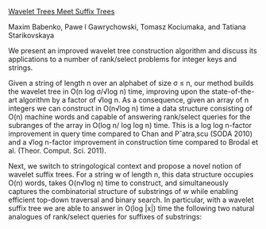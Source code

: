 <a href="http://arxiv.org/pdf/1408.6182v3.pdf">Wavelet Trees Meet Suffix Trees</a>

Maxim Babenko, Pawe l Gawrychowski, Tomasz Kociumaka, and Tatiana Starikovskaya

We present an improved wavelet tree construction algorithm and discuss its applications to a number of rank/select problems for integer keys and strings.

Given a string of length n over an alphabet of size σ ≤ n, our method builds the wavelet tree in O(n log σ/√log n) time, improving upon the state-of-the-art algorithm by a factor of √log n. As a consequence, given an array of n integers we can construct in O(n√log n) time a data structure consisting of O(n) machine words and capable of answering rank/select queries for the subranges of the array in O(log n/ log log n) time. This is a log log n-factor improvement in query time compared to Chan and P˘atra¸scu (SODA 2010) and a √log n-factor improvement in construction time compared to Brodal et al. (Theor. Comput. Sci. 2011).

Next, we switch to stringological context and propose a novel notion of wavelet suffix trees. For a string w of length n, this data structure occupies O(n) words, takes O(n√log n) time to construct, and simultaneously captures the combinatorial structure of substrings of w while enabling efficient top-down traversal and binary search. In particular, with a wavelet suffix tree we are able to answer in O(log |x|) time the following two natural analogues of rank/select queries for suffixes of substrings:
